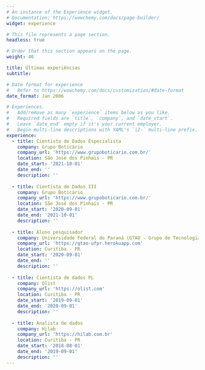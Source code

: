 ```yaml
---
# An instance of the Experience widget.
# Documentation: https://wowchemy.com/docs/page-builder/
widget: experience

# This file represents a page section.
headless: true

# Order that this section appears on the page.
weight: 40

title: Últimas experiências
subtitle:

# Date format for experience
#   Refer to https://wowchemy.com/docs/customization/#date-format
date_format: Jan 2006

# Experiences.
#   Add/remove as many `experience` items below as you like.
#   Required fields are `title`, `company`, and `date_start`.
#   Leave `date_end` empty if it's your current employer.
#   Begin multi-line descriptions with YAML's `|2-` multi-line prefix.
experience:
  - title: Cientista de Dados Especialista
    company: Grupo Boticário
    company_url: 'https://www.grupoboticario.com.br/'
    location: São José dos Pinhais - PR
    date_start: '2021-10-01'
    date_end: ''
    description: ''
    
  - title: Cientista de Dados III
    company: Grupo Boticário
    company_url: 'https://www.grupoboticario.com.br/'
    location: São José dos Pinhais - PR
    date_start: '2020-09-01'
    date_end: '2021-10-01'
    description: ''
    
  - title: Aluno pesquisador
    company: Universidade Federal do Paraná (GTAO - Grupo de Tecnologia Aplicada à Otimização)
    company_url: 'https://gtao-ufpr.herokuapp.com'
    location: Curitiba - PR
    date_start: '2020-09-01'
    date_end: ''
    description: ''
        
  - title: Cientista de dados PL
    company: Olist
    company_url: 'https://olist.com'
    location: Curitiba - PR
    date_start: '2019-09-01'
    date_end: '2020-09-01'
    description: ''
    
  - title: Analista de dados
    company: Hilab
    company_url: 'https://hilab.com.br'
    location: Curitiba - PR
    date_start: '2018-08-01'
    date_end: '2019-09-01'
    description: ''
---
```

